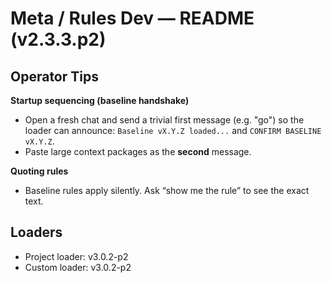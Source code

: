 # Meta / Rules Dev — README (v2.3.3.p2)

## Operator Tips
**Startup sequencing (baseline handshake)**
- Open a fresh chat and send a trivial first message (e.g. "go") so the loader can announce:
  `Baseline vX.Y.Z loaded...` and `CONFIRM BASELINE vX.Y.Z`.
- Paste large context packages as the **second** message.

**Quoting rules**
- Baseline rules apply silently. Ask “show me the rule” to see the exact text.

## Loaders
- Project loader: v3.0.2-p2
- Custom loader: v3.0.2-p2
